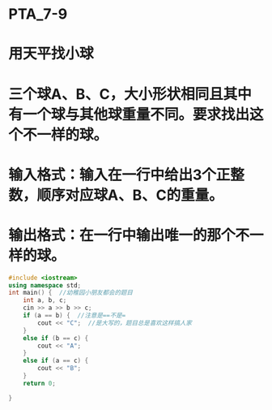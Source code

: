 # PTA_7-9
# 用天平找小球
# 三个球A、B、C，大小形状相同且其中有一个球与其他球重量不同。要求找出这个不一样的球。

# 输入格式：输入在一行中给出3个正整数，顺序对应球A、B、C的重量。

# 输出格式：在一行中输出唯一的那个不一样的球。
```cpp
#include <iostream>
using namespace std;
int main() {  //幼稚园小朋友都会的题目
	int a, b, c;
	cin >> a >> b >> c;
	if (a == b) {  //注意是==不是=
		cout << "C";  //是大写的，题目总是喜欢这样搞人家
	}
	else if (b == c) {
		cout << "A";
	}
	else if (a == c) {
		cout << "B";
	}
	return 0;

}
